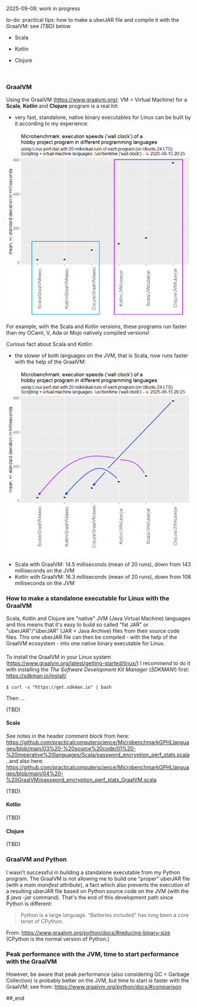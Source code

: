 2025-09-08: work in progress

to-do: practical tips: how to make a uberJAR file and compile it with the GraalVM: see _(TBD)_ below

- Scala

- Kotlin

- Clojure

<br/>

### GraalVM

Using the GraalVM (https://www.graalvm.org/; VM = Virtual Machine) for a **Scala**, **Kotlin** and **Clojure** program is a real hit:

- very fast, standalone, native binary executables for Linux can be built by it according to my experience:

![plot](https://github.com/practicalcomputerscience/MicrobenchmarkGPHLlanguages/blob/main/04%20-%20GraalVM/mean_stddev_err_whiskers%20--%20only%20GraalVM%20a.png)

For example, with the Scala and Kotlin versions, these programs run faster than my OCaml, V, Ada or Mojo natively compiled versions!

Curious fact about Scala and Kotlin:

- the slower of both languages on the JVM, that is Scala, now runs faster with the help of the GraalVM:

![plot](https://github.com/practicalcomputerscience/MicrobenchmarkGPHLlanguages/blob/main/04%20-%20GraalVM/mean_stddev_err_whiskers%20--%20only%20GraalVM%20b.png)

- Scala with GraalVM: 14.5 milliseconds (mean of 20 runs), down from 143 milliseconds on the JVM
- Kotlin with GraalVM: 16.3 milliseconds (mean of 20 runs), down from 108 milliseconds on the JVM


### How to make a standalone executable for Linux with the GraalVM

Scala, Kotlin and Clojure are "native" JVM (Java Virtual Machine) languages and this means that it's easy to build so called "fat JAR" or "uberJAR"/"überJAR" (JAR = Java Archive) files from their source code files. This one uberJAR file can then be compiled - with the help of the GraalVM ecosystem - into one native binary executable for Linux.

#### 

To install the GraalVM in your Linux system (https://www.graalvm.org/latest/getting-started/linux/) I recommend to do it with installing the _The Software Development Kit Manager_ (_SDKMAN!_) first: https://sdkman.io/install/

```
$ curl -s "https://get.sdkman.io" | bash
```

Then ...





(TBD)

#### Scala

See notes in the header comment block from here: https://github.com/practicalcomputerscience/MicrobenchmarkGPHLlanguages/blob/main/03%20-%20source%20code/01%20-%20imperative%20languages/Scala/password_encryption_perf_stats.scala
..and also here: https://github.com/practicalcomputerscience/MicrobenchmarkGPHLlanguages/blob/main/04%20-%20GraalVM/password_encryption_perf_stats_GraalVM.scala

(TBD)

#### Kotlin

(TBD)


#### Clojure

(TBD)

### GraalVM and Python

I wasn't successful in building a standalone executable from my Python program. The GraalVM is not allowing me to build one "proper" uberJAR file (with a _main manifest attribute_), a fact which also prevents the execution of a resulting uberJAR file based on Python source code on the JVM (with the _$ java -jar_ command). That's the end of this development path since Python is different:

> Python is a large language. “Batteries included” has long been a core tenet of CPython.

From: https://www.graalvm.org/python/docs/#reducing-binary-size (CPython is the normal version of Python.)

### Peak performance with the JVM, time to start performance with the GraalVM

However, be aware that peak performance (also considering GC = Garbage Collection) is probably better on the JVM, but time to start is faster with the GraalVM; see from: https://www.graalvm.org/python/docs/#comparison

##_end
